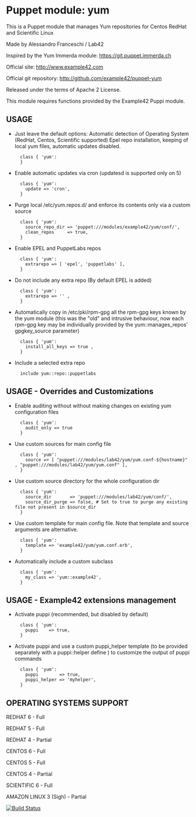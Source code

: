 # Puppet module: yum

This is a Puppet module that manages Yum repositories for Centos RedHat and Scientific Linux

Made by Alessandro Franceschi / Lab42

Inspired by the Yum Immerda module: https://git.puppet.immerda.ch

Official site: http://www.example42.com

Official git repository: http://github.com/example42/puppet-yum

Released under the terms of Apache 2 License.

This module requires functions provided by the Example42 Puppi module.

## USAGE 

* Just leave the default options: Automatic detection of Operating System (RedHat, Centos, Scientific supported) Epel repo installation, keeping of local yum files, automatic updates disabled.

        class { 'yum':
        }

* Enable automatic updates via cron (updatesd is supported only on 5)

        class { 'yum':
          update => 'cron',
        }


* Purge local /etc/yum.repos.d/ and enforce its contents only via a custom source

        class { 'yum':
          source_repo_dir => 'puppet:///modules/example42/yum/conf/',
          clean_repos     => true,
        }

* Enable EPEL and PuppetLabs repos

        class { 'yum':
          extrarepo => [ 'epel', 'puppetlabs' ],
        }


* Do not include any extra repo (By default EPEL is added)

        class { 'yum':
          extrarepo => '' ,
        }

* Automatically copy in /etc/pki/rpm-gpg  all the rpm-gpg keys known by the yum module (this was the "old" and intrusive behaviour, now each rpm-gpg key may be individually provided by the yum::manages_repos' gpgkey_source parameter)

        class { 'yum':
          install_all_keys => true ,
        }

* Include a selected extra repo

        include yum::repo::puppetlabs


## USAGE - Overrides and Customizations
* Enable auditing without without making changes on existing yum configuration files

        class { 'yum':
          audit_only => true
        }


* Use custom sources for main config file

        class { 'yum':
          source => [ "puppet:///modules/lab42/yum/yum.conf-${hostname}" , "puppet:///modules/lab42/yum/yum.conf" ],
        }


* Use custom source directory for the whole configuration dir

        class { 'yum':
          source_dir       => 'puppet:///modules/lab42/yum/conf/',
          source_dir_purge => false, # Set to true to purge any existing file not present in $source_dir
        }

* Use custom template for main config file. Note that template and source arguments are alternative.

        class { 'yum':
          template => 'example42/yum/yum.conf.erb',
        }

* Automatically include a custom subclass

        class { 'yum':
          my_class => 'yum::example42',
        }


## USAGE - Example42 extensions management
* Activate puppi (recommended, but disabled by default)

        class { 'yum':
          puppi    => true,
        }

* Activate puppi and use a custom puppi_helper template (to be provided separately with a puppi::helper define ) to customize the output of puppi commands

        class { 'yum':
          puppi        => true,
          puppi_helper => 'myhelper',
        }


## OPERATING SYSTEMS SUPPORT

REDHAT 6 - Full

REDHAT 5 - Full

REDHAT 4 - Partial

CENTOS 6 - Full

CENTOS 5 - Full

CENTOS 4 - Partial

SCIENTIFIC 6 - Full

AMAZON LINUX 3 (Sigh) - Partial

[![Build Status](https://travis-ci.org/example42/puppet-yum.png?branch=master)](https://travis-ci.org/example42/puppet-yum)
